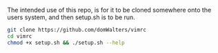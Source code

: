 The intended use of this repo, is for it to be cloned somewhere onto the users system, and then setup.sh is to be run.

```bash
git clone https://github.com/domWalters/vimrc
cd vimrc
chmod +x setup.sh && ./setup.sh --help
```
